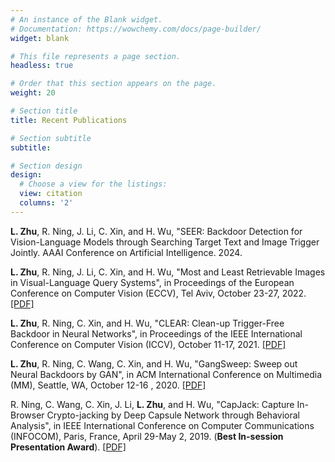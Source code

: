 ```yaml
---
# An instance of the Blank widget.
# Documentation: https://wowchemy.com/docs/page-builder/
widget: blank

# This file represents a page section.
headless: true

# Order that this section appears on the page.
weight: 20

# Section title
title: Recent Publications

# Section subtitle
subtitle: 

# Section design
design:
  # Choose a view for the listings:
  view: citation
  columns: '2'
---
```


**L. Zhu**, R. Ning, J. Li, C. Xin, and H. Wu, "SEER: Backdoor Detection for Vision-Language Models through Searching Target Text and Image Trigger Jointly. AAAI Conference on Artificial Intelligence. 2024.

**L. Zhu**, R. Ning, J. Li, C. Xin, and H. Wu, "Most and Least Retrievable Images in Visual-Language Query Systems", in Proceedings of the European Conference on Computer Vision (ECCV), Tel Aviv, October 23-27, 2022. [[PDF]](https://link.springer.com/chapter/10.1007/978-3-031-19836-6_1)

**L. Zhu**, R. Ning, C. Xin, and H. Wu, "CLEAR: Clean-up Trigger-Free Backdoor in Neural Networks", in Proceedings of the IEEE International Conference on Computer Vision (ICCV), October 11-17, 2021. [[PDF]](https://openaccess.thecvf.com/content/ICCV2021/papers/Zhu_CLEAR_Clean-Up_Sample-Targeted_Backdoor_in_Neural_Networks_ICCV_2021_paper.pdf)

**L. Zhu**, R. Ning, C. Wang, C. Xin, and H. Wu, "GangSweep: Sweep out Neural Backdoors by GAN", in ACM International Conference on Multimedia (MM), Seattle, WA, October 12-16 , 2020. [[PDF]](https://dl.acm.org/doi/pdf/10.1145/3394171.3413546)

R. Ning, C. Wang, C. Xin, J. Li, **L. Zhu**, and H. Wu, "CapJack: Capture In-Browser Crypto-jacking by Deep Capsule Network through Behavioral Analysis", in IEEE International Conference on Computer Communications (INFOCOM), Paris, France, April 29-May 2, 2019. (**Best In-session Presentation Award**). [[PDF]](https://www.lions.odu.edu/~h1wu/paper/infocom19.pdf)
